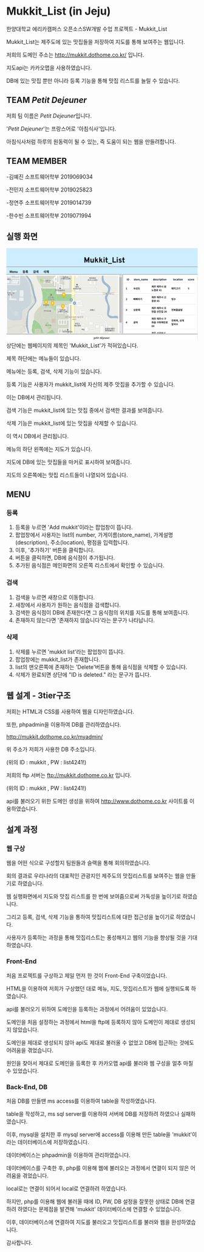 # Mukkit_List (in Jeju)
한양대학교 에리카캠퍼스 오픈소스SW개발 수업 프로젝트 - Mukkit_List

Mukkit_List는 제주도에 있는 맛집들을 저장하여 지도를 통해 보여주는 웹입니다.

저희의 도메인 주소는 http://mukkit.dothome.co.kr/ 입니다.

지도api는 카카오맵을 사용하였습니다.

DB에 있는 맛집 뿐만 아니라 등록 기능을 통해 맛집 리스트를 늘릴 수 있습니다.

## TEAM *Petit Dejeuner*
저희 팀 이름은 *Petit Dejeuner*입니다. 

'*Petit Dejeuner*'는 프랑스어로 '아침식사'입니다. 

아침식사처럼 하루의 원동력이 될 수 있는, 즉 도움이 되는 웹을 만들려합니다.

## TEAM MEMBER
-김예진 소프트웨어학부 2019069034

-전민지 소프트웨어학부 2019025823

-정연주 소프트웨어학부 2019014739

-한수빈 소프트웨어학부 2019071994

## 실행 화면

![실행화면_main](/실행화면_main.png)
상단에는 웹페이지의 제목인 'Mukkit_List'가 적혀있습니다.

제목 하단에는 메뉴들이 있습니다.

메뉴에는 등록, 검색, 삭제 기능이 있습니다.

등록 기능은 사용자가 mukkit_list에 자신의 제주 맛집을 추가할 수 있습니다.

이는 DB에서 관리됩니다.

검색 기능은 mukkit_list에 있는 맛집 중에서 검색한 결과를 보여줍니다.

삭제 기능은 mukkit_list에 있는 맛집을 삭제할 수 있습니다.

이 역시 DB에서 관리됩니다.

메뉴의 하단 왼쪽에는 지도가 있습니다. 

지도에 DB에 있는 맛집들을 마커로 표시하여 보여줍니다.

지도의 오른쪽에는 맛집 리스트들이 나열되어 있습니다. 

## MENU
### 등록
1. 등록을 누르면 'Add mukkit'이라는 팝업창이 뜹니다.
2. 팝업창에서 사용자는 list의 number, 가게이름(store_name), 가게설명(description), 주소(location), 평점을 입력합니다.
3. 이후, '추가하기' 버튼을 클릭합니다.
4. 버튼을 클릭하면, DB에 음식점이 추가됩니다.
5. 추가된 음식점은 메인화면의 오른쪽 리스트에서 확인할 수 있습니다. 

### 검색
1. 검색을 누르면 새창으로 이동합니다.
2. 새창에서 사용자가 원하는 음식점을 검색합니다. 
3. 검색한 음식점이 DB에 존재한다면 그 음식점의 위치를 지도를 통해 보여줍니다.
4. 존재하지 않는다면 '존재하지 않습니다'라는 문구가 나타납니다.

### 삭제
1. 삭제를 누르면 'mukkit list'라는 팝업창이 뜹니다.
2. 팝업창에는 mukkit_list가 존재합니다.
3. list의 맨오른쪽에 존재하는 'Delete'버튼을 통해 음식점을 삭제할 수 있습니다.
4. 삭제가 완료되면 상단에 "ID is deleted." 라는 문구가 뜹니다.

## 웹 설계 - 3tier구조 
저희는 HTML과 CSS를 사용하여 웹을 디자인하였습니다.

또한, phpadmin을 이용하여 DB를 관리하였습니다.

http://mukkit.dothome.co.kr/myadmin/

위 주소가 저희가 사용한 DB 주소입니다.

(위의 ID : mukkit , PW : list4241!)

저희의 ftp 서버는 ftp://mukkit.dothome.co.kr 입니다.

(위의 ID : mukkit , PW : list4241!)

api를 불러오기 위한 도메인 생성을 위하여 http://www.dothome.co.kr 사이트를 이용하였습니다. 

## 설계 과정
### 웹 구상
웹을 어떤 식으로 구성할지 팀원들과 슬랙을 통해 회의하였습니다.

회의 결과로 우리나라의 대표적인 관광지인 제주도의 맛집리스트를 보여주는 웹을 만들기로 하였습니다.

웹 실행화면에서 지도와 맛집 리스트를 한 번에 보여줌으로써 가독성을 높이기로 하였습니다.

그리고 등록, 검색, 삭제 기능을 통하여 맛집리스트에 대한 접근성을 높이기로 하였습니다.

사용자가 등록하는 과정을 통해 맛집리스트는 풍성해지고 웹의 기능을 향상될 것을 기대하였습니다.

### Front-End
처음 프로젝트를 구상하고 제일 먼저 한 것이 Front-End 구축이었습니다.

HTML을 이용하여 저희가 구상했던 대로 메뉴, 지도, 맛집리스트가 웹에 실행되도록 하였습니다.

api를 불러오기 위하여 도메인을 등록하는 과정에서 어려움이 있었습니다.

도메인을 처음 설정하는 과정에서 html을 ftp에 등록하지 않아 도메인이 제대로 생성되지 않았습니다.

도메인을 제대로 생성되지 않아 api도 제대로 불러올 수 없었고 DB에 접근하는 것에도 어려움을 겪었습니다.

원인을 찾아서 제대로 도메인을 등록한 후 카카오맵 api를 불러와 웹 구성을 얼추 마칠 수 있었습니다.

### Back-End, DB
처음 DB를 만들땐 ms access를 이용하여 table을 작성하였습니다.

table을 작성하고, ms sql server를 이용하여 서버에 DB를 저장하려 하였으나 실패하였습니다.

이후, mysql을 설치한 후 mysql server에 access를 이용해 만든 table을 'mukkit'이라는 데이터베이스에 저장하였습니다.

데이터베이스는 phpadmin을 이용하여 관리하였습니다.

데이터베이스를 구축한 후, php를 이용해 웹에 불러오는 과정에서 연결이 되지 않은 어려움을 겪었습니다.

local로는 연결이 되어서 local로 연결하려 하였습니다.

하지만, php를 이용해 웹에 불러올 때에 ID, PW, DB 설정을 잘못한 상태로 DB에 연결하려 하였다는 문제점을 발견해 'mukkit' 데이터베이스에 연결할 수 있었습니다.

이후, 데이터베이스에 연결하여 지도를 불러오고 맛집리스트를 불러와 웹을 완성하였습니다.


감사합니다.
